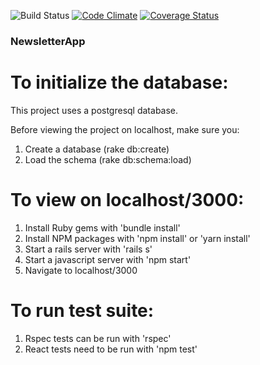 ![Build Status](https://codeship.com/projects/0bdcbc60-32b4-0136-feee-6eda9d371665/status?branch=master)
[![Code Climate](https://codeclimate.com/github/msgalenwhite/NewsletterApp/badges/gpa.svg)](https://codeclimate.com/github/msgalenwhite/NewsletterApp)
[![Coverage Status](https://coveralls.io/repos/github/msgalenwhite/NewsletterApp/badge.svg?branch=master)](https://coveralls.io/github/msgalenwhite/NewsletterApp?branch=master)

### NewsletterApp

# To initialize the database:

This project uses a postgresql database.

Before viewing the project on localhost, make sure you:
1. Create a database (rake db:create)
2. Load the schema (rake db:schema:load)

# To view on localhost/3000:

1. Install Ruby gems with 'bundle install'
2. Install NPM packages with 'npm install' or 'yarn install'
3. Start a rails server with 'rails s'
4. Start a javascript server with 'npm start'
5. Navigate to localhost/3000

# To run test suite:

1. Rspec tests can be run with 'rspec'
2. React tests need to be run with 'npm test'
